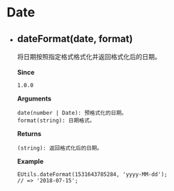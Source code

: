 # Date
* ## dateFormat(date, format)</br>
  将日期按照指定格式格式化并返回格式化后的日期。</br>
  </br>
  <b>Since</b>
  
      1.0.0
  <b>Arguments</b>

      date(number | Date): 预格式化的日期。
      format(string): 日期格式。
  <b>Returns</b>

      (string): 返回格式化后的日期。
  <b>Example</b>

      EUtils.dateFormat(1531643785284, 'yyyy-MM-dd');
      // => '2018-07-15';
